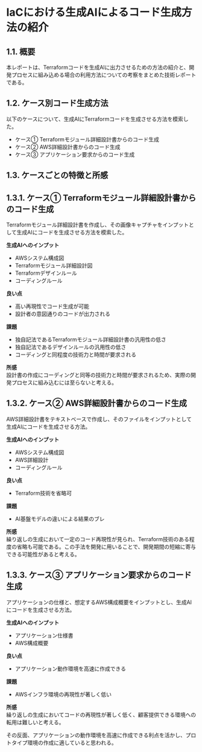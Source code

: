 # IaCにおける生成AIによるコード生成方法の紹介

## 1.1. 概要

本レポートは、Terraformコードを生成AIに出力させるための方法の紹介と、開発プロセスに組み込める場合の利用方法についての考察をまとめた技術レポートである。

## 1.2. ケース別コード生成方法

以下のケースについて、生成AIにTerraformコードを生成させる方法を模索した。

- ケース① Terraformモジュール詳細設計書からのコード生成
- ケース② AWS詳細設計書からのコード生成
- ケース③ アプリケーション要求からのコード生成

## 1.3. ケースごとの特徴と所感

## 1.3.1. ケース① Terraformモジュール詳細設計書からのコード生成

Terraformモジュール詳細設計書を作成し、その画像キャプチャをインプットとして生成AIにコードを生成させる方法を模索した。

**生成AIへのインプット**  
- AWSシステム構成図
- Terraformモジュール詳細設計図
- Terraformデザインルール
- コーディングルール

**良い点**  
- 高い再現性でコード生成が可能
- 設計者の意図通りのコードが出力される

**課題**  
- 独自記法であるTerraformモジュール詳細設計書の汎用性の低さ
- 独自記法であるデザインルールの汎用性の低さ
- コーディングと同程度の技術力と時間が要求される

**所感**  
設計書の作成にコーディングと同等の技術力と時間が要求されるため、実際の開発プロセスに組み込むには至らないと考える。

## 1.3.2. ケース② AWS詳細設計書からのコード生成

AWS詳細設計書をテキストベースで作成し、そのファイルをインプットとして生成AIにコードを生成させる方法。

**生成AIへのインプット**  
- AWSシステム構成図
- AWS詳細設計
- コーディングルール

**良い点**  
- Terraform技術を省略可

**課題**  
- AI基盤モデルの違いによる結果のブレ

**所感**  
繰り返しの生成において一定のコード再現性が見られ、Terraform技術のある程度の省略も可能である。この手法を開発に用いることで、開発期間の短縮に寄与できる可能性があると考える。

## 1.3.3. ケース③ アプリケーション要求からのコード生成

アプリケーションの仕様と、想定するAWS構成概要をインプットとし、生成AIにコードを生成させる方法。

**生成AIへのインプット**  
- アプリケーション仕様書
- AWS構成概要

**良い点**  
- アプリケーション動作環境を高速に作成できる

**課題**  
- AWSインフラ環境の再現性が著しく低い

**所感**  
繰り返しの生成においてコードの再現性が著しく低く、顧客提供できる環境への転用は難しいと考える。

その反面、アプリケーションの動作環境を高速に作成できる利点を活かし、プロトタイプ環境の作成に適していると思われる。
